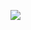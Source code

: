 ![](http://doc.oa.zego.im/Pics/Android/ExpressSDK/Scenes/VideoForMultipleUsers/Video_for_Multiple_Users_android.png)

